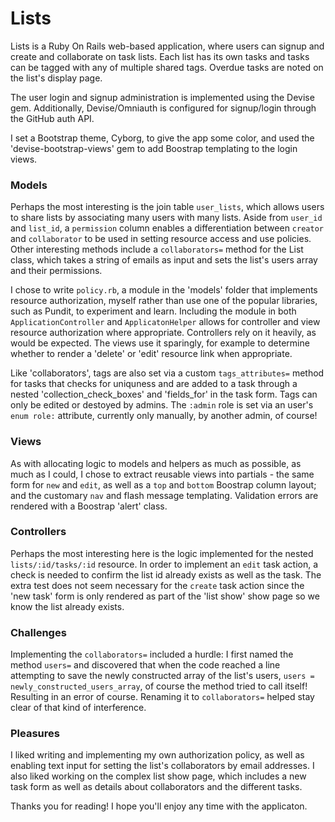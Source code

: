 # Lists

Lists is a Ruby On Rails web-based application, where users can signup and create and collaborate on task lists. Each list has its own tasks and tasks can be tagged with any of multiple shared tags. Overdue tasks are noted on the list's display page.

The user login and signup administration is implemented using the Devise gem. Additionally, Devise/Omniauth is configured for signup/login through the GitHub auth API.

I set a Bootstrap theme, Cyborg, to give the app some color, and used the 'devise-bootstrap-views' gem to add Boostrap templating to the login views.

### Models

Perhaps the most interesting is the join table `user_lists`, which allows users to share lists by associating many users with many lists. Aside from `user_id` and `list_id`, a `permission` column enables a differentiation between `creator` and `collaborator` to be used in setting resource access and use policies. Other interesting methods include a `collaborators=` method for the List class, which takes a string of emails as input and sets the list's users array and their permissions.

I chose to write `policy.rb`, a module in the 'models' folder that implements resource authorization, myself rather than use one of the popular libraries, such as Pundit, to experiment and learn. Including the module in both `ApplicationController` and `ApplicatonHelper` allows for controller and view resource authorization where appropriate. Controllers rely on it heavily, as would be expected. The views use it sparingly, for example to determine whether to render a 'delete' or 'edit' resource link when appropriate.

Like 'collaborators', tags are also set via a custom `tags_attributes=` method for tasks that checks for uniquness and are added to a task through a nested 'collection_check_boxes' and 'fields_for' in the task form. Tags can only be edited or destoyed by admins. The `:admin` role is set via an user's `enum role:` attribute, currently only manually, by another admin, of course!

### Views

As with allocating logic to models and helpers as much as possible, as much as I could, I chose to extract reusable views into partials - the same form for `new` and `edit`, as well as a `top` and `bottom` Boostrap column layout; and the customary `nav` and flash message templating. Validation errors are rendered with a Boostrap 'alert' class.

### Controllers

Perhaps the most interesting here is the logic implemented for the nested `lists/:id/tasks/:id` resource. In order to implement an `edit` task action, a check is needed to confirm the list id already exists as well as the task. The extra test does not seem necessary for the `create` task action since the 'new task' form is only rendered as part of the 'list show' show page so we know the list already exists.

### Challenges

Implementing the `collaborators=` included a hurdle: I first named the method `users=` and discovered that when the code reached a line attempting to save the newly constructed array of the list's users, `users = newly_constructed_users_array`, of course the method tried to call itself! Resulting in an error of course. Renaming it to `collaborators=` helped stay clear of that kind of interference.

### Pleasures

I liked writing and implementing my own authorization policy, as well as enabling text input for setting the list's collaborators by email addresses. I also liked working on the complex list show page, which includes a new task form as well as details about collaborators and the different tasks.

Thanks you for reading! I hope you'll enjoy any time with the applicaton.
